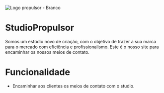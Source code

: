 ![Logo propulsor - Branco](https://github.com/user-attachments/assets/f0329ce1-cc80-462a-9f01-bfa1afa9c5cf)


# StudioPropulsor
Somos um estúdio novo de criação, com o objetivo de trazer a sua marca para o mercado com eficiência e profissionalismo.
Este é o nosso site para encaminhar os nossos meios de contato.

# Funcionalidade
- Encaminhar aos clientes os meios de contato com o studio.




